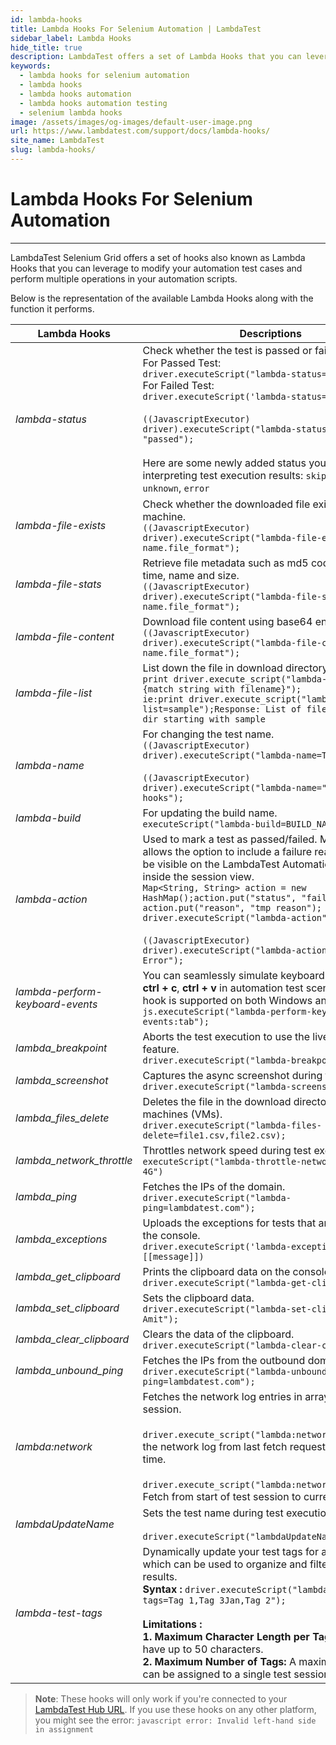 ```yaml
---
id: lambda-hooks
title: Lambda Hooks For Selenium Automation | LambdaTest
sidebar_label: Lambda Hooks
hide_title: true
description: LambdaTest offers a set of Lambda Hooks that you can leverage to modify your automation test cases and perform multiple operations in your selenium testing scripts.
keywords:
  - lambda hooks for selenium automation
  - lambda hooks
  - lambda hooks automation
  - lambda hooks automation testing
  - selenium lambda hooks
image: /assets/images/og-images/default-user-image.png
url: https://www.lambdatest.com/support/docs/lambda-hooks/
site_name: LambdaTest
slug: lambda-hooks/
---
```


<script type="application/ld+json"
      dangerouslySetInnerHTML={{ __html: JSON.stringify({
       "@context": "https://schema.org",
        "@type": "BreadcrumbList",
        "itemListElement": [{
          "@type": "ListItem",
          "position": 1,
          "name": "Home",
          "item": "https://www.lambdatest.com"
        },{
          "@type": "ListItem",
          "position": 2,
          "name": "Support",
          "item": "https://www.lambdatest.com/support/docs/"
        },{
          "@type": "ListItem",
          "position": 3,
          "name": "Lambda Hooks",
          "item": "https://www.lambdatest.com/support/docs/lambda-hooks/"
        }]
      })
    }}
></script>

# Lambda Hooks For Selenium Automation
* * *
LambdaTest Selenium Grid offers a set of hooks also known as Lambda Hooks that you can leverage to modify your automation test cases and perform multiple operations in your automation scripts. 

Below is the representation of the available Lambda Hooks along with the function it performs.

| Lambda Hooks | Descriptions |
| ------------- | ------------ |
| *lambda-status* | Check whether the test is passed or failed.<br />For Passed Test:<br />`driver.executeScript("lambda-status=passed");`<br />For Failed Test:<br />`driver.executeScript('lambda-status=failed');`<br />  <br /> `((JavascriptExecutor) driver).executeScript("lambda-status=" + "passed");` <br /><br /> Here are some newly added status you can use for interpreting test execution results: `skipped`, `ignored`, `unknown`, `error` |
| *lambda-file-exists*  | Check whether the downloaded file exists in the test machine.<br />`((JavascriptExecutor) driver).executeScript("lambda-file-exists=file-name.file_format");` |
| *lambda-file-stats*  |  Retrieve file metadata such as md5 code, modified time, name and size.<br />`((JavascriptExecutor) driver).executeScript("lambda-file-stats=file-name.file_format");` |
| *lambda-file-content*  |  Download file content using base64 encoding.<br />`((JavascriptExecutor) driver).executeScript("lambda-file-content=file-name.file_format");` |
| *lambda-file-list*  |  List down the file in download directory.<br />`print driver.execute_script("lambda-file-list={match string with filename}");` <br />`ie:print driver.execute_script("lambda-file-list=sample");Response: List of files in downloads dir starting with sample` |
| *lambda-name*  |  For changing the test name.<br />`((JavascriptExecutor) driver).executeScript("lambda-name=TestName");` <br /> <br />`((JavascriptExecutor) driver).executeScript("lambda-name=" + "name from hooks");` |
| *lambda-build*  |  For updating the build name.<br />`executeScript("lambda-build=BUILD_NAME");` |
| *lambda-action*  |  Used to mark a test as passed/failed. Moreover, it allows the option to include a failure reason, which will be visible on the LambdaTest Automation Dashboard inside the session view.<br />`Map<String, String> action = new HashMap();action.put("status", "failed"); action.put("reason", "tmp reason"); driver.executeScript("lambda-action", action);` <br /> <br />`((JavascriptExecutor) driver).executeScript("lambda-action=" + "Lambda Error");` |
| *lambda-perform-keyboard-events* | You can seamlessly simulate keyboard shortcuts like **ctrl + c**, **ctrl + v** in automation test scenarios. This hook is supported on both Windows and MacOS. <br /> `js.executeScript("lambda-perform-keyboard-events:tab");`|
| *lambda_breakpoint*          | Aborts the test execution to use the live interaction feature. <br/>`driver.executeScript("lambda-breakpoint=true");`|
| *lambda_screenshot*          | Captures the async screenshot during test execution. <br/>`driver.executeScript("lambda-screenshot=true");`|
| *lambda_files_delete*        | Deletes the file in the download directory in the virtual machines (VMs).<br/>`driver.executeScript("lambda-files-delete=file1.csv,file2.csv);`|
| *lambda_network_throttle*    | Throttles network speed during test execution.<br/>`executeScript("lambda-throttle-network","Regular 4G")`|
| *lambda_ping*                | Fetches the IPs of the domain.<br/>`driver.executeScript("lambda-ping=lambdatest.com");`|
| *lambda_exceptions*          | Uploads the exceptions for tests that are captured on the console.<br/>`driver.executeScript('lambda-exceptions', [[message]])`|
| *lambda_get_clipboard*       | Prints the clipboard data on the console.<br/>`driver.executeScript("lambda-get-clipboard");`|
| *lambda_set_clipboard*       | Sets the clipboard data.<br/>`driver.executeScript("lambda-set-clipboard= Amit");`|
| *lambda_clear_clipboard*     | Clears the data of the clipboard.<br/>`driver.executeScript("lambda-clear-clipboard");`|
| *lambda_unbound_ping*        | Fetches the IPs from the outbound domain.<br/>`driver.executeScript("lambda-unbound-ping=lambdatest.com");`     
| *lambda:network*        | Fetches the network log entries in array format during session.<br/><br/>`driver.execute_script("lambda:network");`- Fetch the network log from last fetch request time to current time.<br/><br/>`driver.execute_script("lambda:network=all");`- Fetch from start of test session to current time.
| *lambdaUpdateName*        | Sets the test name during test execution.<br/><br/>`driver.executeScript("lambdaUpdateName=TestName");` | 
| *lambda-test-tags* | Dynamically update your test tags for a test session which can be used to organize and filter your test results. <br /> **Syntax :** `driver.executeScript("lambda-test-tags=Tag 1,Tag 3Jan,Tag 2");` <br /> <br /> **Limitations :** <br /> **1. Maximum Character Length per Tag:** Each tag can have up to 50 characters.  <br /> **2. Maximum Number of Tags:** A maximum of 15 tags can be assigned to a single test session. |

> **Note**: These hooks will only work if you're connected to your [LambdaTest Hub URL](/support/docs/hyperexecute-general-faqs/#17-how-can-i-access-my-lambdatest-hub-url). If you use these hooks on any other platform, you might see the error: `javascript error: Invalid left-hand side in assignment` 